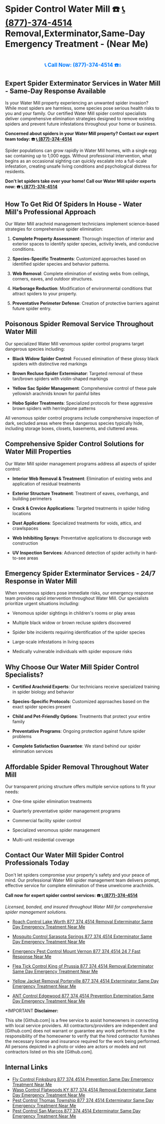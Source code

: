 # Spider Control Water Mill ☎️ [📞 (877)-374-4514](https://pest-control-4514.netlify.app) Removal,Exterminator,Same-Day Emergency Treatment - (Near Me)
# 

<p align="center" style="font-size: 1.2em; font-weight: bold; margin: 20px 0;">
  <a href="https://pest-control-4514.netlify.app" target="_blank" style="color: #007BFF; text-decoration: none;">📞 Call Now: (877)-374-4514 ☎️💧</a>
</p>

## Expert Spider Exterminator Services in Water Mill - Same-Day Response Available

Is your Water Mill property experiencing an unwanted spider invasion? While most spiders are harmless, some species pose serious health risks to you and your family. Our certified Water Mill spider control specialists deliver comprehensive elimination strategies designed to remove existing spiders and prevent future infestations throughout your home or business.

**Concerned about spiders in your Water Mill property? Contact our expert team today: ☎️ [📞 (877)-374-4514](https://pest-control-4514.netlify.app)**

Spider populations can grow rapidly in Water Mill homes, with a single egg sac containing up to 1,000 eggs. Without professional intervention, what begins as an occasional sighting can quickly escalate into a full-scale infestation, creating unsafe living conditions and psychological distress for residents.

**Don't let spiders take over your home! Call our Water Mill spider experts now: ☎️ [📞 (877)-374-4514](https://pest-control-4514.netlify.app)**

## How To Get Rid Of Spiders In House - Water Mill's Professional Approach

Our Water Mill arachnid management technicians implement science-based strategies for comprehensive spider elimination:

1. **Complete Property Assessment**: Thorough inspection of interior and exterior spaces to identify spider species, activity levels, and conducive conditions.

2. **Species-Specific Treatments**: Customized approaches based on identified spider species and behavior patterns.

3. **Web Removal**: Complete elimination of existing webs from ceilings, corners, eaves, and outdoor structures.

4. **Harborage Reduction**: Modification of environmental conditions that attract spiders to your property.

5. **Preventative Perimeter Defense**: Creation of protective barriers against future spider entry.

## Poisonous Spider Removal Service Throughout Water Mill

Our specialized Water Mill venomous spider control programs target dangerous species including:

- **Black Widow Spider Control**: Focused elimination of these glossy black spiders with distinctive red markings

- **Brown Recluse Spider Exterminator**: Targeted removal of these tan/brown spiders with violin-shaped markings

- **Yellow Sac Spider Management**: Comprehensive control of these pale yellowish arachnids known for painful bites

- **Hobo Spider Treatments**: Specialized protocols for these aggressive brown spiders with herringbone patterns

All venomous spider control programs include comprehensive inspection of dark, secluded areas where these dangerous species typically hide, including storage boxes, closets, basements, and cluttered areas.

## Comprehensive Spider Control Solutions for Water Mill Properties

Our Water Mill spider management programs address all aspects of spider control:

- **Interior Web Removal & Treatment**: Elimination of existing webs and application of residual treatments

- **Exterior Structure Treatment**: Treatment of eaves, overhangs, and building perimeters

- **Crack & Crevice Applications**: Targeted treatments in spider hiding locations

- **Dust Applications**: Specialized treatments for voids, attics, and crawlspaces

- **Web Inhibiting Sprays**: Preventative applications to discourage web construction

- **UV Inspection Services**: Advanced detection of spider activity in hard-to-see areas

## Emergency Spider Exterminator Services - 24/7 Response in Water Mill

When venomous spiders pose immediate risks, our emergency response team provides rapid intervention throughout Water Mill. Our specialists prioritize urgent situations including:

- Venomous spider sightings in children's rooms or play areas

- Multiple black widow or brown recluse spiders discovered

- Spider bite incidents requiring identification of the spider species

- Large-scale infestations in living spaces

- Medically vulnerable individuals with spider exposure risks

## Why Choose Our Water Mill Spider Control Specialists?

- **Certified Arachnid Experts**: Our technicians receive specialized training in spider biology and behavior

- **Species-Specific Protocols**: Customized approaches based on the exact spider species present

- **Child and Pet-Friendly Options**: Treatments that protect your entire family

- **Preventative Programs**: Ongoing protection against future spider problems

- **Complete Satisfaction Guarantee**: We stand behind our spider elimination services

## Affordable Spider Removal Throughout Water Mill

Our transparent pricing structure offers multiple service options to fit your needs:

- One-time spider elimination treatments

- Quarterly preventative spider management programs

- Commercial facility spider control

- Specialized venomous spider management

- Multi-unit residential coverage

## Contact Our Water Mill Spider Control Professionals Today

Don't let spiders compromise your property's safety and your peace of mind. Our professional Water Mill spider management team delivers prompt, effective service for complete elimination of these unwelcome arachnids.

**Call now for expert spider control services: ☎️ [📞 (877)-374-4514](https://pest-control-4514.netlify.app)**

*Licensed, bonded, and insured throughout Water Mill for comprehensive spider management solutions.*


- [Roach Control Lake Worth 877 374 4514 Removal Exterminator Same Day Emergency Treatment Near Me](https://github.com/allyoucaneatsushiin/pest-control/blob/main/Roach-Control-Lake-Worth-877-374-4514-Removal-Exterminator-Same-Day-Emergency-Treatment-Near-Me.md)
- [Mosquito Control Sarasota Springs 877 374 4514 Exterminator Same Day Emergency Treatment Near Me](https://github.com/allyoucaneatsushiin/pest-control/blob/main/Mosquito-Control-Sarasota-Springs-877-374-4514-Exterminator-Same-Day-Emergency-Treatment-Near-Me.md)
- [Emergency Pest Control Mount Vernon 877 374 4514 24 7 Fast Response Near Me](https://github.com/allyoucaneatsushiin/pest-control/blob/main/Emergency-Pest-Control-Mount-Vernon-877-374-4514-24-7-Fast-Response-Near-Me.md)


- [Flea Tick Control King of Prussia 877 374 4514 Removal Exterminator Same Day Emergency Treatment Near Me](https://github.com/allyoucaneatsushiin/pest-control/blob/main/Flea-Tick-Control-King-of-Prussia-877-374-4514-Removal-Exterminator-Same-Day-Emergency-Treatment-Near-Me.md)
- [Yellow Jacket Removal Porterville 877 374 4514 Exterminator Same Day Emergency Treatment Near Me](https://github.com/allyoucaneatsushiin/pest-control/blob/main/Yellow-Jacket-Removal-Porterville-877-374-4514-Exterminator-Same-Day-Emergency-Treatment-Near-Me.md)
- [ANT Control Edgewood 877 374 4514 Prevention Extermination Same Day Emergency Treatment Near Me](https://github.com/allyoucaneatsushiin/pest-control/blob/main/ANT-Control-Edgewood-877-374-4514-Prevention-Extermination-Same-Day-Emergency-Treatment-Near-Me.md)


*IMPORTANT **Disclaimer:**  

This site [Github.com] is a free service to assist homeowners in connecting with local service providers. All contractors/providers are independent and [Github.com] does not warrant or guarantee any work performed. It is the responsibility of the homeowner to verify that the hired contractor furnishes the necessary license and insurance required for the work being performed. All persons depicted in a photo or video are actors or models and not contractors listed on this site [Github.com].


## Internal Links
- [Fly Control Finksburg 877 374 4514 Prevention Same Day Emergency Treatment Near Me](https://github.com/allyoucaneatsushiin/pest-control/blob/main/Fly-Control-Finksburg-877-374-4514-Prevention-Same-Day-Emergency-Treatment-Near-Me.md)
- [Wasp Control Flatwoods KY 877 374 4514 Removal Exterminator Same Day Emergency Treatment Near Me](https://github.com/allyoucaneatsushiin/pest-control/blob/main/Wasp-Control-Flatwoods-KY-877-374-4514-Removal-Exterminator-Same-Day-Emergency-Treatment-Near-Me.md)
- [Pest Control Thomas Township 877 374 4514 Exterminator Same Day Emergency Treatment Near Me](https://github.com/allyoucaneatsushiin/pest-control/blob/main/Pest-Control-Thomas-Township-877-374-4514-Exterminator-Same-Day-Emergency-Treatment-Near-Me.md)
- [Pest Control San Marcos 877 374 4514 Exterminator Same Day Emergency Treatment Near Me](https://github.com/allyoucaneatsushiin/pest-control/blob/main/Pest-Control-San-Marcos-877-374-4514-Exterminator-Same-Day-Emergency-Treatment-Near-Me.md)
